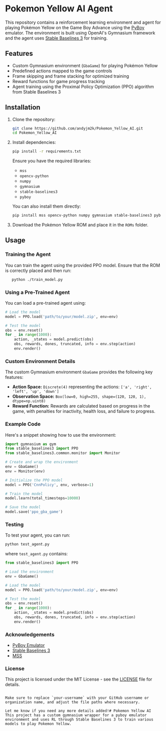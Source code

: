 # Pokemon Yellow AI Agent

This repository contains a reinforcement learning environment and agent for playing Pokémon Yellow on the Game Boy Advance using the [PyBoy](https://github.com/Baekalfen/PyBoy) emulator. The environment is built using OpenAI's Gymnasium framework and the agent uses [Stable Baselines 3](https://github.com/DLR-RM/stable-baselines3) for training.

## Features

- Custom Gymnasium environment (`GbaGame`) for playing Pokémon Yellow
- Predefined actions mapped to the game controls
- Frame skipping and frame stacking for optimized training
- Reward functions for game progress tracking
- Agent training using the Proximal Policy Optimization (PPO) algorithm from Stable Baselines 3

## Installation

1. Clone the repository:

   ```bash
   git clone https://github.com/andyjm2k/Pokemon_Yellow_AI.git
   cd Pokemon_Yellow_AI
   ```

2. Install dependencies:

   ```bash
   pip install -r requirements.txt
   ```

   Ensure you have the required libraries:

   - `mss`
   - `opencv-python`
   - `numpy`
   - `gymnasium`
   - `stable-baselines3`
   - `pyboy`

   You can also install them directly:

   ```bash
   pip install mss opencv-python numpy gymnasium stable-baselines3 pyboy
   ```

3. Download the Pokémon Yellow ROM and place it in the `ROMs` folder.

## Usage

### Training the Agent

You can train the agent using the provided PPO model. Ensure that the ROM is correctly placed and then run:

```bash
   python ./train_model.py
   ```

### Using a Pre-Trained Agent

You can load a pre-trained agent using:

```python
# Load the model
model = PPO.load('path/to/your/model.zip', env=env)

# Test the model
obs = env.reset()
for _ in range(1000):
    action, _states = model.predict(obs)
    obs, rewards, dones, truncated, info = env.step(action)
    env.render()
```

### Custom Environment Details

The custom Gymnasium environment `GbaGame` provides the following key features:

- **Action Space:** `Discrete(4)` representing the actions: `['a', 'right', 'left', 'up', 'down']`
- **Observation Space:** `Box(low=0, high=255, shape=(120, 120, 1), dtype=np.uint8)`
- **Reward Function:** Rewards are calculated based on progress in the game, with penalties for inactivity, health loss, and failure to progress.

### Example Code

Here's a snippet showing how to use the environment:

```python
import gymnasium as gym
from stable_baselines3 import PPO
from stable_baselines3.common.monitor import Monitor

# Create and wrap the environment
env = GbaGame()
env = Monitor(env)

# Initialize the PPO model
model = PPO('CnnPolicy', env, verbose=1)

# Train the model
model.learn(total_timesteps=10000)

# Save the model
model.save('ppo_gba_game')
```

### Testing

To test your agent, you can run:

```bash
python test_agent.py
```

where `test_agent.py` contains:

```python
from stable_baselines3 import PPO

# Load the environment
env = GbaGame()

# Load the model
model = PPO.load('path/to/your/model.zip', env=env)

# Test the model
obs = env.reset()
for _ in range(1000):
    action, _states = model.predict(obs)
    obs, rewards, dones, truncated, info = env.step(action)
    env.render()
```

### Acknowledgements

- [PyBoy Emulator](https://github.com/Baekalfen/PyBoy)
- [Stable Baselines 3](https://github.com/DLR-RM/stable-baselines3)
- [MSS](https://github.com/BoboTiG/python-mss)

### License

This project is licensed under the MIT License - see the [LICENSE](LICENSE) file for details.
```

Make sure to replace `your-username` with your GitHub username or organization name, and adjust the file paths where necessary.

Let me know if you need any more details added!# Pokemon Yellow AI
This project has a custom gymnasium wrapper for a pyboy emulator environment and uses RL through Stable Baselines 3 to train various models to play Pokemon Yellow.
